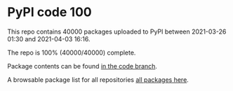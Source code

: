 # PyPI code 100

This repo contains 40000 packages uploaded to PyPI between 
2021-03-26 01:30 and 2021-04-03 16:16.

The repo is 100% (40000/40000) complete.

Package contents can be found [in the code branch](https://github.com/pypi-data/pypi-mirror-100/tree/code/packages).

A browsable package list for all repositories [all packages here](https://pypi-data.github.io/website/repositories/pypi-mirror-100).


